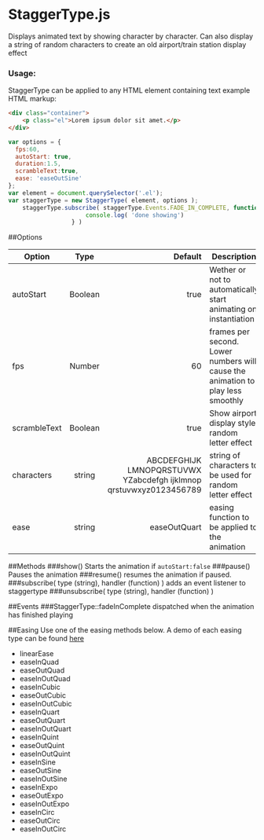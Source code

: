 StaggerType.js
=========
Displays animated text by showing character by character. Can also display a string of random characters to create an old airport/train station display effect

### Usage:
StaggerType can be applied to any HTML element containing text
example HTML markup:
```html
<div class="container">
    <p class="el">Lorem ipsum dolor sit amet.</p>
</div>
```

```javascript
var options = {
  fps:60,
  autoStart: true,
  duration:1.5,
  scrambleText:true,
  ease: 'easeOutSine'
};
var element = document.querySelector('.el');
var staggerType = new StaggerType( element, options );
    staggerType.subscribe( staggerType.Events.FADE_IN_COMPLETE, function() {
                      console.log( 'done showing')
                  } )
```
##Options


| Option        | Type           | Default  | Description
| ------------- |:-------------:| -----:| -------------
| autoStart      | Boolean | true | Wether or not to automatically start animating on instantiation
| fps     | Number      |   60 | frames per second. Lower numbers will cause the animation to play less smoothly
| scrambleText | Boolean     |    true | Show airport display style random letter effect
| characters | string | ABCDEFGHIJK LMNOPQRSTUVWX YZabcdefgh ijklmnop qrstuvwxyz0123456789 | string of characters to be used for random letter effect
| ease | string | easeOutQuart | easing function to be applied to the animation

##Methods
###show()
Starts the animation if ```autoStart:false```
###pause()
Pauses the animation
###resume()
resumes the animation if paused.
###subscribe( type (string), handler (function) )
adds an event listener to staggertype
###unsubscribe( type (string), handler (function) )

##Events
###StaggerType::fadeInComplete
dispatched when the animation has finished playing

##Easing
Use one of the easing methods below. A demo of each easing type can be found [here](http://www.robertpenner.com/easing/easing_demo.html)

* linearEase
* easeInQuad
* easeOutQuad
* easeInOutQuad
* easeInCubic
* easeOutCubic
* easeInOutCubic
* easeInQuart
* easeOutQuart
* easeInOutQuart
* easeInQuint
* easeOutQuint
* easeInOutQuint
* easeInSine
* easeOutSine
* easeInOutSine
* easeInExpo
* easeOutExpo
* easeInOutExpo
* easeInCirc
* easeOutCirc
* easeInOutCirc
